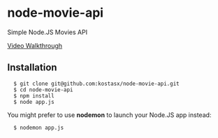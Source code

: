 # node-movie-api
Simple Node.JS Movies API

[Video Walkthrough]()

## Installation
    
  ```
    $ git clone git@github.com:kostasx/node-movie-api.git
    $ cd node-movie-api
    $ npm install
    $ node app.js
  ```

You might prefer to use **nodemon** to launch your Node.JS app instead:

  ```
    $ nodemon app.js
  ```
